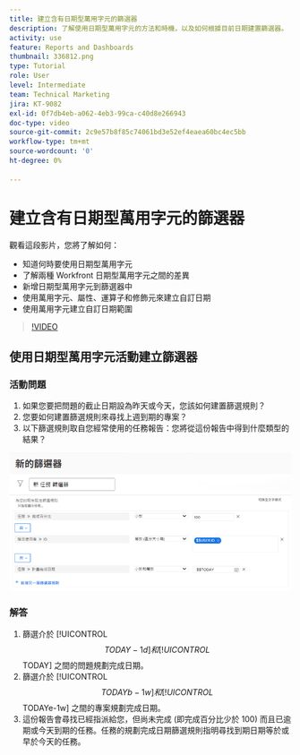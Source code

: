 ```yaml
---
title: 建立含有日期型萬用字元的篩選器
description: 了解使用日期型萬用字元的方法和時機，以及如何根據目前日期建置篩選器。
activity: use
feature: Reports and Dashboards
thumbnail: 336812.png
type: Tutorial
role: User
level: Intermediate
team: Technical Marketing
jira: KT-9082
exl-id: 0f7db4eb-a062-4eb3-99ca-c40d8e266943
doc-type: video
source-git-commit: 2c9e57b8f85c74061bd3e52ef4eaea60bc4ec5bb
workflow-type: tm+mt
source-wordcount: '0'
ht-degree: 0%

---
```


# 建立含有日期型萬用字元的篩選器

觀看這段影片，您將了解如何：

* 知道何時要使用日期型萬用字元
* 了解兩種 Workfront 日期型萬用字元之間的差異
* 新增日期型萬用字元到篩選器中
* 使用萬用字元、屬性、運算子和修飾元來建立自訂日期
* 使用萬用字元建立自訂日期範圍

>[!VIDEO](https://video.tv.adobe.com/v/336812/?quality=12&learn=on)


## 使用日期型萬用字元活動建立篩選器


### 活動問題

1. 如果您要把問題的截止日期設為昨天或今天，您該如何建置篩選規則？
1. 您要如何建置篩選規則來尋找上週到期的專案？
1. 以下篩選規則取自您經常使用的任務報告：您將從這份報告中得到什麼類型的結果？

![影像顯示使用日期型萬用字元建立任務篩選器的畫面](assets/date-wildcard-answer-1.png)

### 解答

1. 篩選介於 [!UICONTROL $$TODAY-1d] 和 [!UICONTROL $$TODAY] 之間的問題規劃完成日期。
1. 篩選介於 [!UICONTROL $$TODAYb-1w] 和 [!UICONTROL $$TODAYe-1w] 之間的專案規劃完成日期。
1. 這份報告會尋找已經指派給您，但尚未完成 (即完成百分比少於 100) 而且已逾期或今天到期的任務。任務的規劃完成日期篩選規則指明尋找到期日期等於或早於今天的任務。
